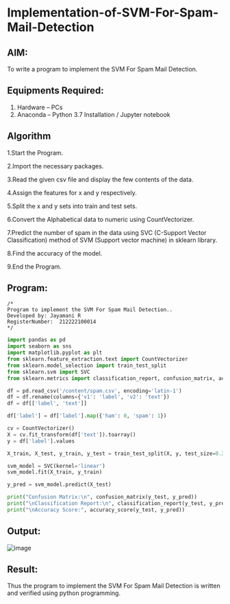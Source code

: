 # Implementation-of-SVM-For-Spam-Mail-Detection

## AIM:
To write a program to implement the SVM For Spam Mail Detection.

## Equipments Required:
1. Hardware – PCs
2. Anaconda – Python 3.7 Installation / Jupyter notebook

## Algorithm
1.Start the Program.

2.Import the necessary packages.

3.Read the given csv file and display the few contents of the data.

4.Assign the features for x and y respectively.

5.Split the x and y sets into train and test sets.

6.Convert the Alphabetical data to numeric using CountVectorizer.

7.Predict the number of spam in the data using SVC (C-Support Vector Classification) method of SVM (Support vector machine) in sklearn library.

8.Find the accuracy of the model.

9.End the Program.
## Program:
```
/*
Program to implement the SVM For Spam Mail Detection..
Developed by: Jayamani R
RegisterNumber:  212222100014
*/
```
```python
import pandas as pd
import seaborn as sns
import matplotlib.pyplot as plt
from sklearn.feature_extraction.text import CountVectorizer
from sklearn.model_selection import train_test_split
from sklearn.svm import SVC
from sklearn.metrics import classification_report, confusion_matrix, accuracy_score

df = pd.read_csv('/content/spam.csv', encoding='latin-1')
df = df.rename(columns={'v1': 'label', 'v2': 'text'})
df = df[['label', 'text']]

df['label'] = df['label'].map({'ham': 0, 'spam': 1})

cv = CountVectorizer()
X = cv.fit_transform(df['text']).toarray()
y = df['label'].values

X_train, X_test, y_train, y_test = train_test_split(X, y, test_size=0.2, random_state=42)

svm_model = SVC(kernel='linear')
svm_model.fit(X_train, y_train)

y_pred = svm_model.predict(X_test)

print("Confusion Matrix:\n", confusion_matrix(y_test, y_pred))
print("\nClassification Report:\n", classification_report(y_test, y_pred))
print("\nAccuracy Score:", accuracy_score(y_test, y_pred))
```
## Output:
![image](https://github.com/user-attachments/assets/59642f0e-8efa-443d-b583-1357fc74778c)



## Result:
Thus the program to implement the SVM For Spam Mail Detection is written and verified using python programming.
